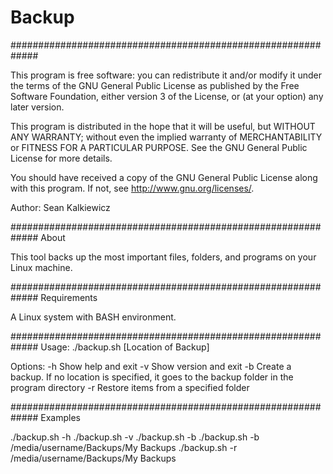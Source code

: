 # Backup
#############################################################

This program is free software: you can redistribute it and/or modify
it under the terms of the GNU General Public License as published by
the Free Software Foundation, either version 3 of the License, or
(at your option) any later version.

This program is distributed in the hope that it will be useful,
but WITHOUT ANY WARRANTY; without even the implied warranty of
MERCHANTABILITY or FITNESS FOR A PARTICULAR PURPOSE.  See the
GNU General Public License for more details.

You should have received a copy of the GNU General Public License
along with this program.  If not, see <http://www.gnu.org/licenses/>.

Author: Sean Kalkiewicz

#############################################################
About

This tool backs up the most important files, folders, and programs on your
Linux machine.

#############################################################
Requirements

A Linux system with BASH environment.

#############################################################
Usage: ./backup.sh <options> [Location of Backup]

Options:
	-h	Show help and exit
	-v	Show version and exit
	-b	Create a backup. If no location is specified, it goes to the backup folder in the program directory
	-r	Restore items from a specified folder

#############################################################
Examples

./backup.sh -h
./backup.sh -v
./backup.sh -b
./backup.sh -b /media/username/Backups/My Backups
./backup.sh -r /media/username/Backups/My Backups

